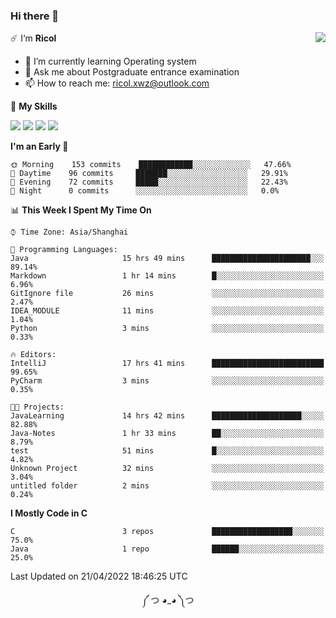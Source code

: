 ### Hi there 👋

<a href="#">
  <img align="right" src="https://github-readme-stats.vercel.app/api?username=Ricolxwz&count_private=true&show_icons=true&theme=prussian" />
</a>

☄️ I‘m **Ricol**

- 🌱 I’m currently learning Operating system
- 💬 Ask me about Postgraduate entrance examination
- 📫 How to reach me: ricol.xwz@outlook.com

🌟 **My Skills**

![](https://img.shields.io/badge/-Git-000000?style=flat-square&logo=git&logoColor=fff)
![](https://img.shields.io/badge/-C-3e74a2?style=flat-square&logo=C&logoColor=fff)
![](https://img.shields.io/badge/-Python-4fc08d?style=flat-square&logo=python&logoColor=fff)
![](https://img.shields.io/badge/-java-ffa500?style=flat-square&logo=java&logoColor=fff)

<!--START_SECTION:waka-->
**I'm an Early 🐤** 

```text
🌞 Morning    153 commits    ████████████░░░░░░░░░░░░░   47.66% 
🌆 Daytime    96 commits     ███████░░░░░░░░░░░░░░░░░░   29.91% 
🌃 Evening    72 commits     █████░░░░░░░░░░░░░░░░░░░░   22.43% 
🌙 Night      0 commits      ░░░░░░░░░░░░░░░░░░░░░░░░░   0.0%

```


📊 **This Week I Spent My Time On** 

```text
⌚︎ Time Zone: Asia/Shanghai

💬 Programming Languages: 
Java                     15 hrs 49 mins      ██████████████████████░░░   89.14% 
Markdown                 1 hr 14 mins        █░░░░░░░░░░░░░░░░░░░░░░░░   6.96% 
GitIgnore file           26 mins             ░░░░░░░░░░░░░░░░░░░░░░░░░   2.47% 
IDEA_MODULE              11 mins             ░░░░░░░░░░░░░░░░░░░░░░░░░   1.04% 
Python                   3 mins              ░░░░░░░░░░░░░░░░░░░░░░░░░   0.33%

🔥 Editors: 
IntelliJ                 17 hrs 41 mins      █████████████████████████   99.65% 
PyCharm                  3 mins              ░░░░░░░░░░░░░░░░░░░░░░░░░   0.35%

🐱‍💻 Projects: 
JavaLearning             14 hrs 42 mins      ████████████████████░░░░░   82.88% 
Java-Notes               1 hr 33 mins        ██░░░░░░░░░░░░░░░░░░░░░░░   8.79% 
test                     51 mins             █░░░░░░░░░░░░░░░░░░░░░░░░   4.82% 
Unknown Project          32 mins             ░░░░░░░░░░░░░░░░░░░░░░░░░   3.04% 
untitled folder          2 mins              ░░░░░░░░░░░░░░░░░░░░░░░░░   0.24%

```

**I Mostly Code in C** 

```text
C                        3 repos             ██████████████████░░░░░░░   75.0% 
Java                     1 repo              ██████░░░░░░░░░░░░░░░░░░░   25.0%

```



 Last Updated on 21/04/2022 18:46:25 UTC
<!--END_SECTION:waka-->

<div align="center">
༼ つ ◕_◕ ༽つ
</div>
